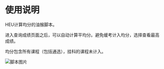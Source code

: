 # 使用说明

HEU计算均分的油猴脚本。

进入查询成绩页面之后，可以自动计算平均分。避免缓考计入均分，选择查看最高成绩。

均分包含所有课程（包括通选），挂科的课程未计入。

![脚本图片](D:\projectsSpace\HEU_SCORE\脚本图片.png)


